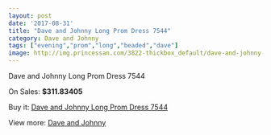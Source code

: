 ```yaml
---
layout: post
date: '2017-08-31'
title: "Dave and Johnny Long Prom Dress 7544"
category: Dave and Johnny
tags: ["evening","prom","long","beaded","dave"]
image: http://img.princessan.com/3822-thickbox_default/dave-and-johnny-long-prom-dress-7544.jpg
---
```

Dave and Johnny Long Prom Dress 7544

On Sales: **$311.83405**
<a href="https://www.princessan.com/en/dave-and-johnny/1755-dave-and-johnny-long-prom-dress-7544.html"><amp-img layout="responsive" width="600" height="600" src="//img.princessan.com/3822-thickbox_default/dave-and-johnny-long-prom-dress-7544.jpg" alt="Dave and Johnny Long Prom Dress 7544 0" /></a>
<a href="https://www.princessan.com/en/dave-and-johnny/1755-dave-and-johnny-long-prom-dress-7544.html"><amp-img layout="responsive" width="600" height="600" src="//img.princessan.com/3823-thickbox_default/dave-and-johnny-long-prom-dress-7544.jpg" alt="Dave and Johnny Long Prom Dress 7544 1" /></a>

Buy it: [Dave and Johnny Long Prom Dress 7544](https://www.princessan.com/en/dave-and-johnny/1755-dave-and-johnny-long-prom-dress-7544.html "Dave and Johnny Long Prom Dress 7544")

View more: [Dave and Johnny](https://www.princessan.com/en/16-dave-and-johnny "Dave and Johnny")